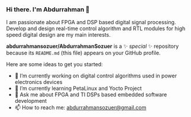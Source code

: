### Hi there. I'm Abdurrahman 👋

I am passionate about FPGA and DSP based digital signal processing. Develop and design real-time control algorithm and RTL modules for high speed digital design are my main interests. 

**abdurrahmansozuer/AbdurrahmanSozuer** is a ✨ _special_ ✨ repository because its `README.md` (this file) appears on your GitHub profile.

Here are some ideas to get you started:

- 🔭 I’m currently working on digital control algorithms used in power electronics devices
- 🌱 I’m currently learning PetaLinux and Yocto Project
- 💬 Ask me about FPGA and TI DSPs based embedded software development
- 📫 How to reach me: abdurrahmansozuer@gmail.com

